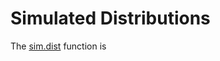 Simulated Distributions
=====
The [sim.dist](https://github.com/alstat/anstoiitstat/blob/master/Russell-Abrantes/sim.dist.R) function is 

